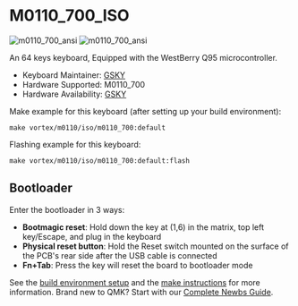 # M0110_700_ISO
 ![m0110_700_ansi](https://imgur.com/hZfwgyZ.png)
 ![m0110_700_ansi](https://imgur.com/N3ezofS.png)

An 64 keys keyboard, Equipped with the WestBerry Q95 microcontroller.

* Keyboard Maintainer: [GSKY](https://github.com/gksygithub)
* Hardware Supported: M0110_700
* Hardware Availability: [GSKY](https://github.com/gskygithub/m0110_700_iso)

Make example for this keyboard (after setting up your build environment):

    make vortex/m0110/iso/m0110_700:default

Flashing example for this keyboard:

    make vortex/m0110/iso/m0110_700:default:flash

## Bootloader
Enter the bootloader in 3 ways:
* **Bootmagic reset**: Hold down the key at (1,6) in the matrix, top left key/Escape, and plug in the keyboard
* **Physical reset button**: Hold the Reset switch mounted on the surface of the PCB's rear side after the USB cable is connected
* **Fn+Tab**: Press the key will reset the board to bootloader mode

See the [build environment setup](https://docs.qmk.fm/#/getting_started_build_tools) and the [make instructions](https://docs.qmk.fm/#/getting_started_make_guide) for more information. Brand new to QMK? Start with our [Complete Newbs Guide](https://docs.qmk.fm/#/newbs).
